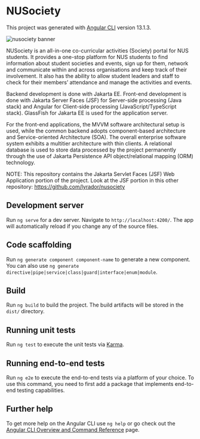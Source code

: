 # NUSociety

This project was generated with [Angular CLI](https://github.com/angular/angular-cli) version 13.1.3.

![nusociety banner](https://user-images.githubusercontent.com/65401176/182033255-6cb3a016-6827-4caa-85e7-67bb148b91aa.png)


NUSociety is an all-in-one co-curricular activities (Society) portal for NUS students. It provides a one-stop platform for NUS students to find information about student societies and events, sign up for them, network and communicate within and across organisations and keep track of their involvement. It also has the ability to allow student leaders and staff to check for their members’ attendance and manage the activities and events.

Backend development is done with Jakarta EE. Front-end development is done with Jakarta Server Faces (JSF) for Server-side processing (Java stack) and Angular for Client-side processing (JavaScript/TypeScript stack). GlassFish for Jakarta EE is used for the application server.

For the front-end applications, the MVVM software architectural setup is used, while the common backend adopts component-based architecture and Service-oriented Architecture (SOA). The overall enterprise software system exhibits a multitier architecture with thin clients. A relational database is used to store data processed by the project permanently through the use of Jakarta Persistence API object/relational mapping (ORM) technology.

NOTE: This repository contains the Jakarta Servlet Faces (JSF) Web Application portion of the project. Look at the JSF portion in this other repository: https://github.com/lyrador/nusociety

## Development server

Run `ng serve` for a dev server. Navigate to `http://localhost:4200/`. The app will automatically reload if you change any of the source files.

## Code scaffolding

Run `ng generate component component-name` to generate a new component. You can also use `ng generate directive|pipe|service|class|guard|interface|enum|module`.

## Build

Run `ng build` to build the project. The build artifacts will be stored in the `dist/` directory.

## Running unit tests

Run `ng test` to execute the unit tests via [Karma](https://karma-runner.github.io).

## Running end-to-end tests

Run `ng e2e` to execute the end-to-end tests via a platform of your choice. To use this command, you need to first add a package that implements end-to-end testing capabilities.

## Further help

To get more help on the Angular CLI use `ng help` or go check out the [Angular CLI Overview and Command Reference](https://angular.io/cli) page.
